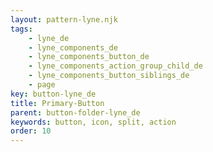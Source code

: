 ```yaml
---
layout: pattern-lyne.njk
tags: 
    - lyne_de
    - lyne_components_de
    - lyne_components_button_de
    - lyne_components_action_group_child_de
    - lyne_components_button_siblings_de
    - page
key: button-lyne_de
title: Primary-Button
parent: button-folder-lyne_de
keywords: button, icon, split, action
order: 10
---
```

